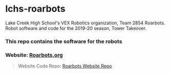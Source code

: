 # lchs-roarbots
Lake Creek High School's VEX Robotics organization, Team 2854 Roarbots. Robot software and code for the 2019-20 season, Tower Takeover.

### This repo contains the software for the robots

### Website: [Roarbots.org](http://roarbots.org)
> Website Code Repo: [Roarbots Website Repo](https://github.com/shawseanyang/lchs-roarbots-website)
